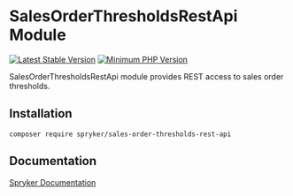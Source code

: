 # SalesOrderThresholdsRestApi Module
[![Latest Stable Version](https://poser.pugx.org/spryker/sales-order-thresholds-rest-api/v/stable.svg)](https://packagist.org/packages/spryker/sales-order-thresholds-rest-api)
[![Minimum PHP Version](https://img.shields.io/badge/php-%3E%3D%207.4-8892BF.svg)](https://php.net/)

SalesOrderThresholdsRestApi module provides REST access to sales order thresholds.

## Installation

```
composer require spryker/sales-order-thresholds-rest-api
```

## Documentation

[Spryker Documentation](https://docs.spryker.com)
